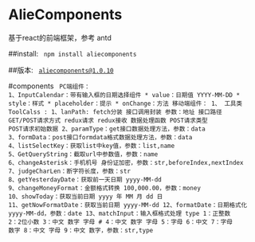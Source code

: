 # AlieComponents
基于react的前端框架，参考 antd

##install:
<code>
    npm install aliecomponents
</code>

##版本:
<code> 
    aliecomponents@1.0.10 
</code>

#components
<code>
    PC端组件：
        1、InputCalendar：带有输入框的日期选择组件
            * value：日期值 YYYY-MM-DD
            * style：样式
            * placeholder：提示
            * onChange：方法
    移动端组件：
        1、
    工具类 ToolCalss :
        1、lanPath: fetch分装 接口调用封装 参数：地址 接口路径 GET/POST请求方式 redux请求 redux接收 数据处理函数 POST请求类型 POST请求初始数据
        2、paramType：get接口数据处理方法，参数：data
        3、formData：post接口formdata格式数据处理方法，参数：data
        4、listSelectKey：获取list中key值，参数：list,name
        5、GetQueryString：截取url中参数值，参数：name
        6、changeAsterisk：手机机号 身份证加密，参数：str,beforeIndex,nextIndex
        7、judgeCharLen：断字符长度，参数：str
        8、getYesterdayDate：获取前一天日期 yyyy-MM-dd
        9、changeMoneyFormat：金额格式转换 100,000.00，参数：money
        10、showToday：获取当前日期 yyyy 年 MM 月 dd 日
        11、getNowFormatDate：获取当前日期 yyyy-MM-dd
        12、formatDate：日期格式化 yyyy-MM-dd，参数：date
        13、matchInput：输入框格式处理 type 1：正整数 2：2位小数 3：中文 数字 字母 #  4：中文 数字 字母  5：字母 6：中文 7：字母 数字 8：中文 字母
                       9：中文 数字，参数：str,type
</code>